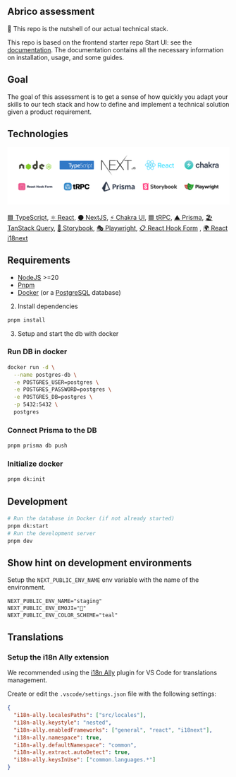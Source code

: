
## Abrico assessment 
🚀 This repo is the nutshell of our actual technical stack. 

This repo is based on  the frontend starter repo Start UI: see the [documentation](https://docs.web.start-ui.com). The documentation contains all the necessary information on installation, usage, and some guides.

## Goal

The goal of this assessment is to get a sense of how quickly you adapt your skills to our tech stack and how to define and implement a technical solution given a product requirement. 

## Technologies

<div align="center" style="margin: 0 0 16px 0"><img src=".github/assets/tech-logos.png" alt="Technologies logos of the starter" /></div>

[🟦 TypeScript](https://www.typescriptlang.org/), [⚛️ React](https://react.dev/), [⚫️ NextJS](https://nextjs.org/), [⚡️ Chakra UI](https://chakra-ui.com/),  [🟦 tRPC](https://trpc.io/), [▲ Prisma](https://www.prisma.io/), [🏖️ TanStack Query](https://react-query.tanstack.com/), [📕 Storybook](https://storybook.js.org/), [🎭 Playwright](https://playwright.dev/), [📋 React Hook Form](https://react-hook-form.com/)
, [🌍 React i18next](https://react.i18next.com/)


## Requirements

- [NodeJS](https://nodejs.org/) >=20
- [Pnpm](https://pnpm.io/)
- [Docker](https://www.docker.com/) (or a [PostgreSQL](https://www.postgresql.org/) database)


2. Install dependencies
```bash
pnpm install
```

3. Setup and start the db with docker
### Run DB in docker
```bash
docker run -d \
  --name postgres-db \
  -e POSTGRES_USER=postgres \
  -e POSTGRES_PASSWORD=postgres \
  -e POSTGRES_DB=postgres \
  -p 5432:5432 \
  postgres
```

### Connect Prisma to the DB
```bash
pnpm prisma db push
```

### Initialize docker
```bash
pnpm dk:init
```


## Development

```bash
# Run the database in Docker (if not already started)
pnpm dk:start
# Run the development server
pnpm dev
```



## Show hint on development environments

Setup the `NEXT_PUBLIC_ENV_NAME` env variable with the name of the environment.

```
NEXT_PUBLIC_ENV_NAME="staging"
NEXT_PUBLIC_ENV_EMOJI="🔬"
NEXT_PUBLIC_ENV_COLOR_SCHEME="teal"
```

## Translations

### Setup the i18n Ally extension

We recommended using the [i18n Ally](https://marketplace.visualstudio.com/items?itemName=lokalise.i18n-ally) plugin for VS Code for translations management.

Create or edit the `.vscode/settings.json` file with the following settings:

```json
{
  "i18n-ally.localesPaths": ["src/locales"],
  "i18n-ally.keystyle": "nested",
  "i18n-ally.enabledFrameworks": ["general", "react", "i18next"],
  "i18n-ally.namespace": true,
  "i18n-ally.defaultNamespace": "common",
  "i18n-ally.extract.autoDetect": true,
  "i18n-ally.keysInUse": ["common.languages.*"]
}
```

